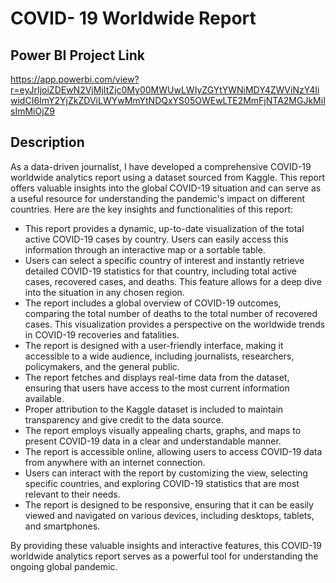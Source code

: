 # COVID- 19 Worldwide Report

## Power BI Project Link 
https://app.powerbi.com/view?r=eyJrIjoiZDEwN2VjMjItZjc0My00MWUwLWIyZGYtYWNiMDY4ZWViNzY4IiwidCI6ImY2YjZkZDViLWYwMmYtNDQxYS05OWEwLTE2MmFjNTA2MGJkMiIsImMiOjZ9

## Description

As a data-driven journalist, I have developed a comprehensive COVID-19 worldwide analytics report using a dataset sourced from Kaggle. 
This report offers valuable insights into the global COVID-19 situation and can serve as a useful resource for understanding the pandemic's impact on different countries. 
Here are the key insights and functionalities of this report:

- This report provides a dynamic, up-to-date visualization of the total active COVID-19 cases by country. Users can easily access this information through an interactive map or a sortable table.
- Users can select a specific country of interest and instantly retrieve detailed COVID-19 statistics for that country, including total active cases, recovered cases, and deaths. This feature allows for a deep dive into the situation in any chosen region.
- The report includes a global overview of COVID-19 outcomes, comparing the total number of deaths to the total number of recovered cases. This visualization provides a perspective on the worldwide trends in COVID-19 recoveries and fatalities.
- The report is designed with a user-friendly interface, making it accessible to a wide audience, including journalists, researchers, policymakers, and the general public.
- The report fetches and displays real-time data from the dataset, ensuring that users have access to the most current information available.
- Proper attribution to the Kaggle dataset is included to maintain transparency and give credit to the data source.
- The report employs visually appealing charts, graphs, and maps to present COVID-19 data in a clear and understandable manner.
- The report is accessible online, allowing users to access COVID-19 data from anywhere with an internet connection.
- Users can interact with the report by customizing the view, selecting specific countries, and exploring COVID-19 statistics that are most relevant to their needs.
- The report is designed to be responsive, ensuring that it can be easily viewed and navigated on various devices, including desktops, tablets, and smartphones.

By providing these valuable insights and interactive features, this COVID-19 worldwide analytics report serves as a powerful tool for understanding the ongoing global pandemic. 
